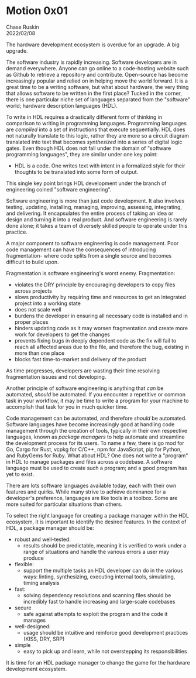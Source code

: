 Motion 0x01
===========
Chase Ruskin  
2022/02/08  

The hardware development ecosystem is overdue for an upgrade. A big upgrade.

The software industry is rapidly increasing. Software developers are in demand everywhere. Anyone can go online to a code-hosting website such as Github to retrieve a repository and contribute. Open-source has become increasingly popular and relied on in helping move the world forward. It is a great time to be a writing software, but what about hardware, the very thing that allows software to be written in the first place? Tucked in the corner, there is one particular niche set of languages separated from the "software" world; hardware description languages (HDL).

To write in HDL requires a drastically different form of thinking in comparison to writing in programming languages. Programming languages are _compiled_ into a set of instructions that execute sequentially. HDL does not naturally translate to this logic, rather they are more so a circuit diagram translated into text that becomes _synthesized_ into a series of digital logic gates. Even though HDL does not fall under the domain of "software programming languages", they are similar under one key point:

* HDL is a code. One writes text with intent in a formalized style for their thoughts to be translated into some form of output.

This single key point brings HDL development under the branch of engineering coined "software engineering".

Software engineering is more than just code development. It also involves testing, updating, installing, managing, improving, assessing, integrating, and delivering. It encapsulates the entire process of taking an idea or design and turning it into a real product. And software engineering is rarely done alone; it takes a team of diversely skilled people to operate under this practice.

A major component to software engineering is code management. Poor code management can have the consequences of introducing fragmentation- where code splits from a single source and becomes difficult to build upon.

Fragmentation is software engineering's worst enemy. Fragmentation:
- violates the DRY principle by encouraging developers to copy files across projects
- slows productivity by requiring time and resources to get an integrated project into a working state
- does not scale well
- burdens the developer in ensuring all necessary code is installed and in proper places
- hinders updating code as it may worsen fragmentation and create more work for developers to get the changes
- prevents fixing bugs in deeply dependent code as the fix will fail to reach all affected areas due to the file, and therefore the bug, existing in more than one place
- blocks fast time-to-market and delivery of the product

As time progresses, developers are wasting their time resolving fragmentation issues and not developing.

Another principle of software engineering is anything that _can_ be automated, _should_ be automated. If you encounter a repetitive or common task in your workflow, it may be time to write a program for your machine to accomplish that task for you in much quicker time. 

Code management can be automated, and therefore _should_ be automated. Software languages have become increasingly good at handling code management through the creation of tools, typically in their own respective languages, known as _package managers_ to help automate and streamline the development process for its users. To name a few, there is go mod for Go, Cargo for Rust, vcpkg for C/C++, npm for JavaScript, pip for Python, and RubyGems for Ruby. What about HDL? One does not write a "program" in HDL to manage packages and files across a codebase. A software language must be used to create such a program; and a good program has yet to exist.

There are lots software languages available today, each with their own features and quirks. While many strive to achieve dominance for a developer's preference, languages are like tools in a toolbox. Some are more suited for particular situations than others.

To select the right language for creating a package manager  within the HDL ecosystem, it is important to identify the desired features. In the context of HDL, a package manager should be:

- robust and well-tested: 
    * results should be predictable, meaning it is verified to work under a range of situations and handle the various errors a user may produce
- flexible: 
    * support the multiple tasks an HDL developer can do in the various ways: linting, synthesizing, executing internal tools, simulating, timing analysis
- fast: 
    * solving dependency resolutions and scanning files should be incredibly fast to handle increasing and large-scale codebases
- secure
    * safe against attempts to exploit the program and the code it manages
- well-designed:
    * usage should be intuitive and reinforce good development practices (KISS, DRY, SRP)
- simple
    * easy to pick up and learn, while not overstepping its responsibilities

 It is time for an HDL package manager to change the game for the hardware development ecosystem.
